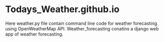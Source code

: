 # Todays_Weather.github.io

Here weather.py file contain command line code for weather forecasting using OpenWeatherMap API.
Weather_forecasting conatins a django web app of weather forecasting.
